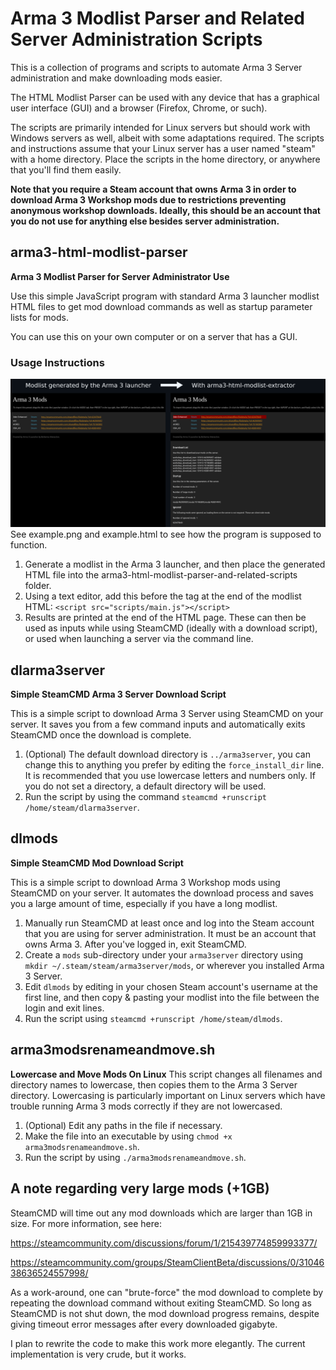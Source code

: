 # Arma 3 Modlist Parser and Related Server Administration Scripts
This is a collection of programs and scripts to automate Arma 3 Server administration and make downloading mods easier.

The HTML Modlist Parser can be used with any device that has a graphical user interface (GUI) and a browser (Firefox, Chrome, or such).

The scripts are primarily intended for Linux servers but should work with Windows servers as well, albeit with some adaptations required. The scripts and instructions assume that your Linux server has a user named "steam" with a home directory. Place the scripts in the home directory, or anywhere that you'll find them easily.

**Note that you require a Steam account that owns Arma 3 in order to download Arma 3 Workshop mods due to restrictions preventing anonymous workshop downloads. Ideally, this should be an account that you do not use for anything else besides server administration.**


## arma3-html-modlist-parser
**Arma 3 Modlist Parser for Server Administrator Use**

Use this simple JavaScript program with standard Arma 3 launcher modlist HTML files to get mod download commands as well as startup parameter lists for mods.

You can use this on your own computer or on a server that has a GUI.

### Usage Instructions
![Screenshot comparing a normal Arma 3 modlist HTML file with one that has been used with arma3-html-modlist-parser.](/arma3-html-modlist-parser/example.png)
See example.png and example.html to see how the program is supposed to function.

1. Generate a modlist in the Arma 3 launcher, and then place the generated HTML file into the arma3-html-modlist-parser-and-related-scripts folder.
2. Using a text editor, add this before the </body> tag at the end of the modlist HTML: `<script src="scripts/main.js"></script>`
3. Results are printed at the end of the HTML page. These can then be used as inputs while using SteamCMD (ideally with a download script), or used when launching a server via the command line.


## dlarma3server
**Simple SteamCMD Arma 3 Server Download Script**

This is a simple script to download Arma 3 Server using SteamCMD on your server. It saves you from a few command inputs and automatically exits SteamCMD once the download is complete.
1. (Optional) The default download directory is `../arma3server`, you can change this to anything you prefer by editing the `force_install_dir` line. It is recommended that you use lowercase letters and numbers only. If you do not set a directory, a default directory will be used.
2. Run the script by using the command `steamcmd +runscript /home/steam/dlarma3server`.


## dlmods
**Simple SteamCMD Mod Download Script**

This is a simple script to download Arma 3 Workshop mods using SteamCMD on your server. It automates the download process and saves you a large amount of time, especially if you have a long modlist.
1. Manually run SteamCMD at least once and log into the Steam account that you are using for server administration. It must be an account that owns Arma 3. After you've logged in, exit SteamCMD.
2. Create a `mods` sub-directory under your `arma3server` directory using `mkdir ~/.steam/steam/arma3server/mods`, or wherever you installed Arma 3 Server.
3. Edit `dlmods` by editing in your chosen Steam account's username at the first line, and then copy & pasting your modlist into the file between the login and exit lines.
4. Run the script using `steamcmd +runscript /home/steam/dlmods`.

## arma3modsrenameandmove.sh
**Lowercase and Move Mods On Linux**
This script changes all filenames and directory names to lowercase, then copies them to the Arma 3 Server directory. Lowercasing is particularly important on Linux servers which have trouble running Arma 3 mods correctly if they are not lowercased.

1. (Optional) Edit any paths in the file if necessary.
2. Make the file into an executable by using `chmod +x arma3modsrenameandmove.sh`.
3. Run the script by using `./arma3modsrenameandmove.sh`.


## A note regarding very large mods (+1GB)
SteamCMD will time out any mod downloads which are larger than 1GB in size. For more information, see here:

https://steamcommunity.com/discussions/forum/1/215439774859993377/

https://steamcommunity.com/groups/SteamClientBeta/discussions/0/3104638636524557998/

As a work-around, one can "brute-force" the mod download to complete by repeating the download command without exiting SteamCMD. So long as SteamCMD is not shut down, the mod download progress remains, despite giving timeout error messages after every downloaded gigabyte.

I plan to rewrite the code to make this work more elegantly. The current implementation is very crude, but it works.
